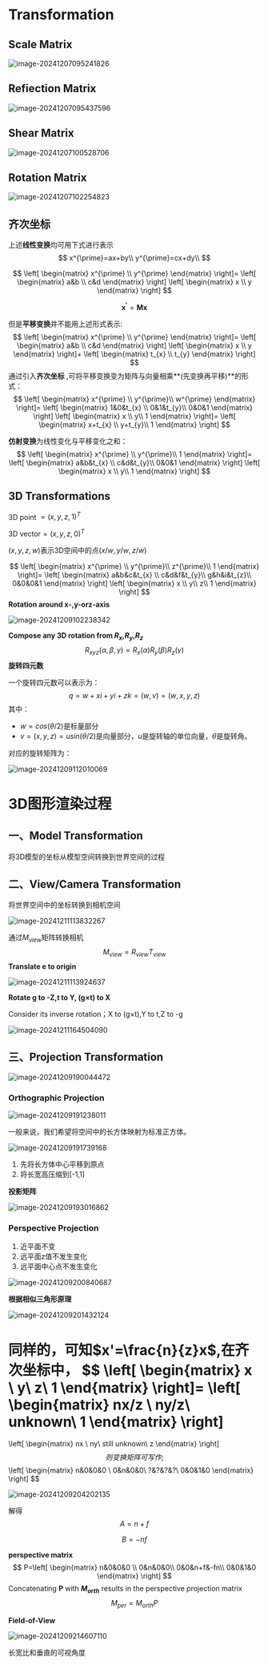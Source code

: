 # Transformation

## Scale Matrix

![image-20241207095241826](assets/image-20241207095241826.png)

## Refiection Matrix

![image-20241207095437596](assets/image-20241207095437596.png)

## Shear Matrix

![image-20241207100528706](assets/image-20241207100528706.png)

## Rotation Matrix

![image-20241207102254823](assets/image-20241207102254823.png)

## 齐次坐标

上述**线性变换**均可用下式进行表示
$$
x^{\prime}=ax+by\\
y^{\prime}=cx+dy\\
$$

$$
\left[
\begin{matrix}
x^{\prime} \\
y^{\prime}
\end{matrix}
\right]=
\left[
\begin{matrix}
a&b \\
c&d
\end{matrix}
\right]
\left[
\begin{matrix}
x \\
y
\end{matrix}
\right]
$$

$$
\pmb{x^{\prime}}=\pmb{M}\pmb{x}
$$

但是**平移变换**并不能用上述形式表示:
$$
\left[
\begin{matrix}
x^{\prime} \\
y^{\prime}
\end{matrix}
\right]=
\left[
\begin{matrix}
a&b \\
c&d
\end{matrix}
\right]
\left[
\begin{matrix}
x \\
y
\end{matrix}
\right]+
\left[
\begin{matrix}
t_{x} \\
t_{y}
\end{matrix}
\right]
$$
通过引入**齐次坐标** ,可将平移变换变为矩阵与向量相乘**(先变换再平移)**的形式：
$$
\left[
\begin{matrix}
x^{\prime} \\
y^{\prime}\\
w^{\prime}
\end{matrix}
\right]=
\left[
\begin{matrix}
1&0&t_{x} \\
0&1&t_{y}\\
0&0&1
\end{matrix}
\right]
\left[
\begin{matrix}
x \\
y\\
1
\end{matrix}
\right]=
\left[
\begin{matrix}
x+t_{x} \\
y+t_{y}\\
1
\end{matrix}
\right]
$$


**仿射变换**为线性变化与平移变化之和：
$$
\left[
\begin{matrix}
x^{\prime} \\
y^{\prime}\\
1
\end{matrix}
\right]=
\left[
\begin{matrix}
a&b&t_{x} \\
c&d&t_{y}\\
0&0&1
\end{matrix}
\right]
\left[
\begin{matrix}
x \\
y\\
1
\end{matrix}
\right]
$$


## 3D Transformations

3D point $=(x,y,z,1)^{T}$

3D vector$=(x,y,z,0)^{T}$

$(x,y,z,w)$表示3D空间中的点$(x/w,y/w,z/w)$

$$
\left[
\begin{matrix}
x^{\prime} \\
y^{\prime}\\
z^{\prime}\\
1
\end{matrix}
\right]=
\left[
\begin{matrix}
a&b&c&t_{x} \\
c&d&f&t_{y}\\
g&h&i&t_{z}\\
0&0&0&1
\end{matrix}
\right]
\left[
\begin{matrix}
x \\
y\\
z\\
1
\end{matrix}
\right]
$$
**Rotation around x-,y-orz-axis**

![image-20241209102238342](assets/image-20241209102238342.png)

**Compose any 3D rotation from $R_{x}$,$R_{y}$,$R_{z}$**
$$
R_{xyz}(\alpha,\beta,\gamma)=R_{x}(\alpha)R_{y}(\beta)R_{z}(\gamma)
$$
**旋转四元数**

一个旋转四元数可以表示为：
$$
q=w+xi+yi+zk=(w,v)=(w,x,y,z)
$$
其中：

* $w=cos(\theta/2)$是标量部分
* $v=(x,y,z)=usin(\theta/2)$是向量部分，$u$是旋转轴的单位向量，$\theta$是旋转角。

对应的旋转矩阵为：

![image-20241209112010069](assets/image-20241209112010069.png)

# 3D图形渲染过程

## **一、Model Transformation**

将3D模型的坐标从模型空间转换到世界空间的过程

## 二、View/Camera Transformation

将世界空间中的坐标转换到相机空间

![image-20241211113832267](assets/image-20241211113832267.png)

通过$M_{view}$矩阵转换相机
$$
M_{view}=R_{view}T_{view}
$$
**Translate e to origin**

![image-20241211113924637](assets/image-20241211113924637.png)

**Rotate g to -Z,t to Y, (g×t) to X** 

Consider its inverse rotation；X to (g×t),Y to t,Z to -g

![image-20241211164504090](assets/image-20241211164504090.png)

## 三、Projection Transformation

  ![image-20241209190044472](assets/image-20241209190044472.png)

### Orthographic Projection

![image-20241209191238011](assets/image-20241209191238011.png)

一般来说，我们希望将空间中的长方体映射为标准正方体。

![image-20241209191739168](assets/image-20241209191739168.png)

1. 先将长方体中心平移到原点
2. 将长宽高压缩到[-1,1]

**投影矩阵**

![image-20241209193016862](assets/image-20241209193016862.png)

### Perspective Projection

1. 近平面不变
2. 远平面z值不发生变化
3. 远平面中心点不发生变化

![image-20241209200840687](assets/image-20241209200840687.png)

**根据相似三角形原理**

![image-20241209201432124](assets/image-20241209201432124.png)

同样的，可知$x'=\frac{n}{z}x$,在齐次坐标中，
$$
\left[
\begin{matrix}
x \\
y\\
z\\
1
\end{matrix}
\right]=
\left[
\begin{matrix}
nx/z \\
ny/z\\
unknown\\
1
\end{matrix}
\right]
==
\left[
\begin{matrix}
nx \\
ny\\
still unknown\\
z
\end{matrix}
\right]
$$
则变换矩阵可写作;
$$
\left[
\begin{matrix}
n&0&0&0 \\
0&n&0&0\\
?&?&?&?\\
0&0&1&0
\end{matrix}
\right]
$$




![image-20241209204202135](assets/image-20241209204202135.png)

解得
$$
A=n+f
$$

$$
B=-nf
$$



 **perspective matrix**
$$
P=\left[
\begin{matrix}
n&0&0&0 \\
0&n&0&0\\
0&0&n+f&-fn\\
0&0&1&0
\end{matrix}
\right]
$$
Concatenating **P** with **$M_{orth}$** results in the perspective projection matrix
$$
M_{per}=M_{orth}P
$$


**Field-of-View**

![image-20241209214607110](assets/image-20241209214607110.png)

长宽比和垂直的可视角度
